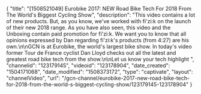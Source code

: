 {
    "title": "[1508521049] Eurobike 2017: NEW Road Bike Tech For 2018 From The World's Biggest Cycling Show",
    "description": "This video contains a lot of new products. But, as you know, we've worked with fi'zi:k on the launch of their new 2018 range. As you have also seen, this video and the Unboxing contain paid promotion for fi'zi:k. We want you to know that all opinions expressed by Dan regarding fi'zi:k's products (from 4:27) are his own.\n\nGCN is at Eurobike, the world's largest bike show. In today's video former Tour de France cyclist Dan Lloyd checks out all the latest and greatest road bike tech from the show.\n\nLet us know your tech highlight ",
    "channelid": "123179145",
    "videoid": "123178904",
    "date_created": "1504171068",
    "date_modified": "1508373172",
    "type": "captivate",
    "layout": "channelVideo",
    "url": "\/gcn-channel\/eurobike-2017-new-road-bike-tech-for-2018-from-the-world-s-biggest-cycling-show\/123179145-123178904"
}